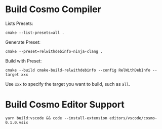 # Build Cosmo Compiler

Lists Presets:

```shell
cmake --list-presets=all .
```

Generate Preset:

```shell
cmake --preset=relwithdebinfo-ninja-clang .
```

Build with Preset:

```shell
cmake --build cmake-build-relwithdebinfo --config RelWithDebInfo --target xxx
```

Use `xxx` to specify the target you want to build, such as `all`.

# Build Cosmo Editor Support

```shell
yarn build:vscode && code --install-extension editors/vscode/cosmo-0.1.0.vsix
```
